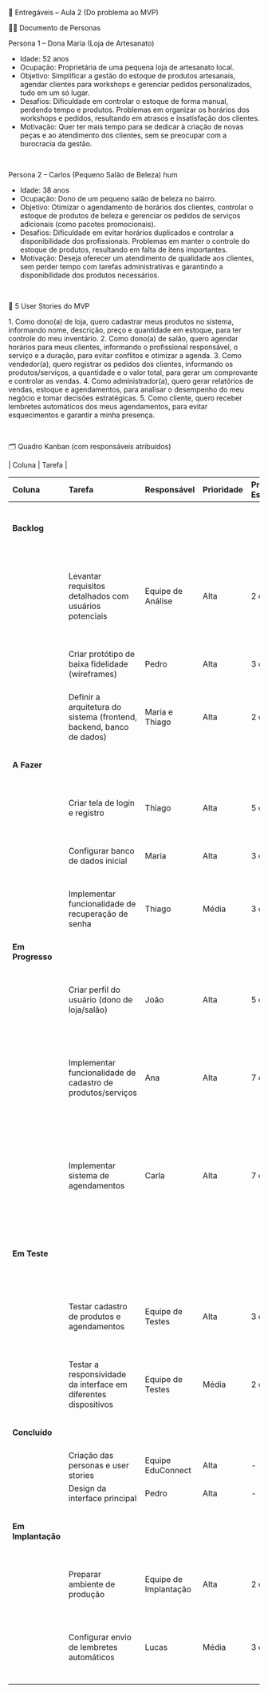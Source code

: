 🧾 Entregáveis – Aula 2 (Do problema ao MVP)
 
🧍‍♀️ Documento de Personas
 
Persona 1 – Dona Maria (Loja de Artesanato)
 
- Idade: 52 anos
- Ocupação: Proprietária de uma pequena loja de artesanato local.
- Objetivo: Simplificar a gestão do estoque de produtos artesanais, agendar clientes para workshops e gerenciar pedidos personalizados, tudo em um só lugar.
- Desafios: Dificuldade em controlar o estoque de forma manual, perdendo tempo e produtos. Problemas em organizar os horários dos workshops e pedidos, resultando em atrasos e insatisfação dos clientes.
- Motivação: Quer ter mais tempo para se dedicar à criação de novas peças e ao atendimento dos clientes, sem se preocupar com a burocracia da gestão.
 
 
 
Persona 2 – Carlos (Pequeno Salão de Beleza) hum
 
- Idade: 38 anos
- Ocupação: Dono de um pequeno salão de beleza no bairro.
- Objetivo: Otimizar o agendamento de horários dos clientes, controlar o estoque de produtos de beleza e gerenciar os pedidos de serviços adicionais (como pacotes promocionais).
- Desafios: Dificuldade em evitar horários duplicados e controlar a disponibilidade dos profissionais. Problemas em manter o controle do estoque de produtos, resultando em falta de itens importantes.
- Motivação: Deseja oferecer um atendimento de qualidade aos clientes, sem perder tempo com tarefas administrativas e garantindo a disponibilidade dos produtos necessários.
 
 
 
📖 5 User Stories do MVP
 
1. Como dono(a) de loja, quero cadastrar meus produtos no sistema, informando nome, descrição, preço e quantidade em estoque, para ter controle do meu inventário.
2. Como dono(a) de salão, quero agendar horários para meus clientes, informando o profissional responsável, o serviço e a duração, para evitar conflitos e otimizar a agenda.
3. Como vendedor(a), quero registrar os pedidos dos clientes, informando os produtos/serviços, a quantidade e o valor total, para gerar um comprovante e controlar as vendas.
4. Como administrador(a), quero gerar relatórios de vendas, estoque e agendamentos, para analisar o desempenho do meu negócio e tomar decisões estratégicas.
5. Como cliente, quero receber lembretes automáticos dos meus agendamentos, para evitar esquecimentos e garantir a minha presença.
 
 
 
🗂️ Quadro Kanban (com responsáveis atribuídos)
 
| Coluna        | Tarefa |

|Coluna|Tarefa|Responsável|Prioridade|Prazo Estimado|Observações|
|:---|:---|:---|:---|:---|:---|
|**Backlog**|||||*Lista de todas as tarefas planejadas, mas ainda não iniciadas.*|
||Levantar requisitos detalhados com usuários potenciais|Equipe de Análise|Alta|2 dias|Entrevistar pequenos comerciantes e donos de salão para entender suas necessidades específicas.|
||Criar protótipo de baixa fidelidade (wireframes)|Pedro|Alta|3 dias|Desenhar as telas principais do sistema para validar o fluxo de navegação.|
||Definir a arquitetura do sistema (frontend, backend, banco de dados)|Maria e Thiago|Alta|2 dias|Escolher as tecnologias mais adequadas para o projeto.|
|**A Fazer**|||||*Tarefas que estão prontas para serem iniciadas.*|
||Criar tela de login e registro|Thiago|Alta|5 dias|Implementar a autenticação de usuários com segurança.|
||Configurar banco de dados inicial|Maria|Alta|3 dias|Criar as tabelas necessárias para armazenar os dados do sistema.|
||Implementar funcionalidade de recuperação de senha|Thiago|Média|3 dias|Adicionar a opção de recuperar a senha por e-mail.|
|**Em Progresso**|||||*Tarefas que estão em desenvolvimento.*|
||Criar perfil do usuário (dono de loja/salão)|João|Alta|5 dias|Permitir que os usuários personalizem suas informações de perfil.|
||Implementar funcionalidade de cadastro de produtos/serviços|Ana|Alta|7 dias|Permitir que os usuários cadastrem seus produtos ou serviços com detalhes como nome, descrição, preço, quantidade, etc.|
||Implementar sistema de agendamentos|Carla|Alta|7 dias|Permitir que os usuários agendem horários para seus clientes, informando o profissional responsável, o serviço e a duração.|
|**Em Teste**|||||*Tarefas que foram desenvolvidas e estão sendo testadas.*|
||Testar cadastro de produtos e agendamentos|Equipe de Testes|Alta|3 dias|Verificar se todas as funcionalidades estão funcionando corretamente e se não há bugs.|
||Testar a responsividade da interface em diferentes dispositivos|Equipe de Testes|Média|2 dias|Garantir que o sistema funcione bem em computadores, tablets e smartphones.|
|**Concluído**|||||*Tarefas que foram finalizadas e aprovadas.*|
||Criação das personas e user stories|Equipe EduConnect|Alta|-|-|
||Design da interface principal|Pedro|Alta|-|-|
|**Em Implantação**|||||*Tarefas que estão sendo preparadas para serem colocadas em produção.*|
||Preparar ambiente de produção|Equipe de Implantação|Alta|2 dias|Configurar o servidor e o banco de dados para receber o sistema.|
||Configurar envio de lembretes automáticos|Lucas|Média|3 dias|Integrar o sistema com um serviço de envio de e-mails ou SMS para enviar lembretes aos clientes.|


